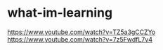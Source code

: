 # what-im-learning
https://www.youtube.com/watch?v=TZ5a3gCCZYo
https://www.youtube.com/watch?v=7z5FwdfL7v4
